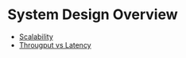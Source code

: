 # System Design Overview

- [Scalability](topics/scalability.md)
- [Througput vs Latency](topics/throughput-vs-latency.md)
